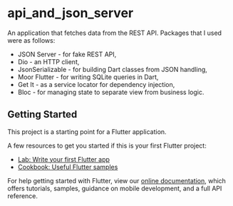 # api_and_json_server

An application that fetches data from the REST API. 
Packages that I used were as follows:
- JSON Server - for fake REST API,
- Dio - an HTTP client,
- JsonSerializable - for building Dart classes from JSON handling,
- Moor Flutter - for writing SQLite queries in Dart,
- Get It - as a service locator for dependency injection,
- Bloc - for managing state to separate view from business logic.

## Getting Started

This project is a starting point for a Flutter application.

A few resources to get you started if this is your first Flutter project:

- [Lab: Write your first Flutter app](https://flutter.dev/docs/get-started/codelab)
- [Cookbook: Useful Flutter samples](https://flutter.dev/docs/cookbook)

For help getting started with Flutter, view our
[online documentation](https://flutter.dev/docs), which offers tutorials,
samples, guidance on mobile development, and a full API reference.
